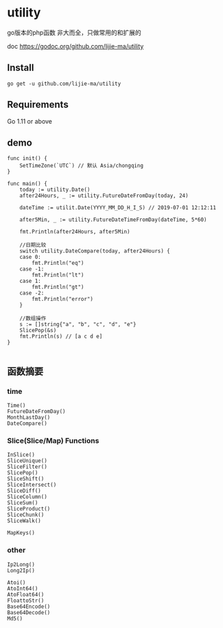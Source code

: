 # utility
go版本的php函数 非大而全，只做常用的和扩展的

doc https://godoc.org/github.com/lijie-ma/utility

## Install
```
go get -u github.com/lijie-ma/utility
```

## Requirements
  Go 1.11 or above


## demo

```golang
func init() {
	SetTimeZone(`UTC`) // 默认 Asia/chongqing
}

func main() {
	today := utility.Date()
	after24Hours, _ := utility.FutureDateFromDay(today, 24)

	dateTime := utilit.Date(YYYY_MM_DD_H_I_S) // 2019-07-01 12:12:11

	after5Min, _ := utility.FutureDateTimeFromDay(dateTime, 5*60)

	fmt.Println(after24Hours, after5Min)

	//日期比较
	switch utility.DateCompare(today, after24Hours) {
	case 0:
		fmt.Println("eq")
	case -1:
		fmt.Println("lt")
	case 1:
		fmt.Println("gt")
	case -2:
		fmt.Println("error")
	}

	//数组操作
	s := []string{"a", "b", "c", "d", "e"}
	SlicePop(&s)
	fmt.Println(s) // [a c d e]
}


```
## 函数摘要
### time
```cassandraql
Time()
FutureDateFromDay()
MonthLastDay()
DateCompare()

```


### Slice(Slice/Map) Functions

```function
InSlice()
SliceUnique()
SliceFilter()
SlicePop()
SliceShift()
SliceIntersect()
SliceDiff()
SliceColumn()
SliceSum()
SliceProduct()
SliceChunk()
SliceWalk()

MapKeys()
```

### other

```cassandraql
Ip2Long()
Long2Ip()

Atoi()
AtoInt64()
AtoFloat64()
FloattoStr()
Base64Encode()
Base64Decode()
Md5()
```